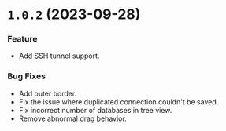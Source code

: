 # `1.0.2` (2023-09-28)

### Feature

- Add SSH tunnel support.

### Bug Fixes

- Add outer border.
- Fix the issue where duplicated connection couldn't be saved.
- Fix incorrect number of databases in tree view.
- Remove abnormal drag behavior.
